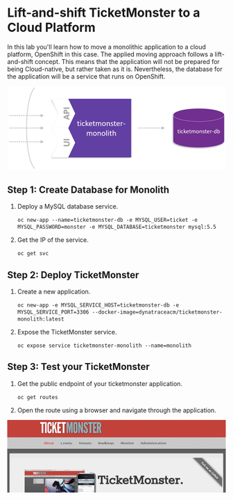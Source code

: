 # Lift-and-shift TicketMonster to a Cloud Platform

In this lab you'll learn how to move a monolithic application to a cloud platform, OpenShift in this case. The applied moving approach follows a lift-and-shift concept. This means that the application will not be prepared for being Cloud-native, but rather taken as it is. Nevertheless, the database for the application will be a service that runs on OpenShift. 

![lift-and-shift](../assets/lift_and_shift.png)

## Step 1: Create Database for Monolith

1. Deploy a MySQL database service.
    ```
    oc new-app --name=ticketmonster-db -e MYSQL_USER=ticket -e MYSQL_PASSWORD=monster -e MYSQL_DATABASE=ticketmonster mysql:5.5
    ```

1. Get the IP of the service.
    ```
    oc get svc
    ```

## Step 2: Deploy TicketMonster

1. Create a new application.
    ```
    oc new-app -e MYSQL_SERVICE_HOST=ticketmonster-db -e MYSQL_SERVICE_PORT=3306 --docker-image=dynatraceacm/ticketmonster-monolith:latest
    ```

1. Expose the TicketMonster service.
    ```
    oc expose service ticketmonster-monolith --name=monolith 
    ```

## Step 3: Test your TicketMonster

1. Get the public endpoint of your ticketmonster application.
    ```
    oc get routes
    ```

1. Open the route using a browser and navigate through the application.

![ticketmonster](../assets/ticketmonster.png)